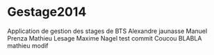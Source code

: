 Gestage2014
===========

Application de gestion des stages de BTS
Alexandre jaunasse
Manuel Prenza
Mathieu Lesage
Maxime Nagel
test commit
Coucou
BLABLA mathieu 
modif